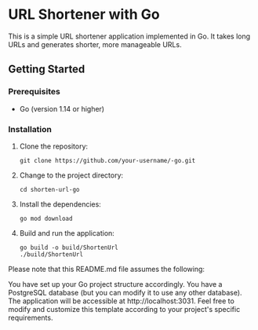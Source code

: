 # URL Shortener with Go

This is a simple URL shortener application implemented in Go. It takes long URLs and generates shorter, more manageable URLs.

## Getting Started


### Prerequisites

- Go (version 1.14 or higher)

### Installation

1. Clone the repository:

   ```
   git clone https://github.com/your-username/-go.git
   ```


2. Change to the project directory:

    ```
    cd shorten-url-go
    ```


3. Install the dependencies:

    ```
    go mod download
    ```


4. Build and run the application:
    ```
    go build -o build/ShortenUrl
    ./build/ShortenUrl
    ```


Please note that this README.md file assumes the following:

You have set up your Go project structure accordingly.
You have a PostgreSQL database (but you can modify it to use any other database).
The application will be accessible at http://localhost:3031.
Feel free to modify and customize this template according to your project's specific requirements.

